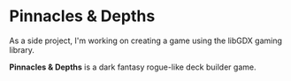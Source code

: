 # Pinnacles & Depths

As a side project, I'm working on creating a game using the libGDX gaming library.

**Pinnacles & Depths** is a dark fantasy rogue-like deck builder game.
